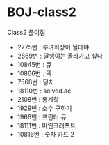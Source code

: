 # BOJ-class2
Class2 풀이집

- 2775번 : 부녀회장이 될테야
- 2869번 : 달팽이는 올라가고 싶다
- 10845번 : 큐
- 10866번 : 덱
- 7568번 : 덩치
- 18110번 : solved.ac
- 2108번 : 통계학
- 1929번 : 소수 구하기
- 1966번 : 프린터 큐
- 18111번 : 마인크래프트
- 10816번 : 숫자 카드 2